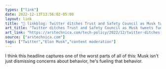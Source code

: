 ```yaml
---
types: ["link"]
date: 2022-12-13T13:56:02-05:00
layout: link
title: "🔗 linkblog: Twitter ditches Trust and Safety Council as Musk tweets fuel harassment | Ars Technica'"
art_title: "Twitter ditches Trust and Safety Council as Musk tweets fuel harassment | Ars Technica"
art_link: "https://arstechnica.com/tech-policy/2022/12/twitter-ditches-trust-and-safety-council-as-musk-tweets-fuel-harassment/"
source: ["arstechnica.com"]
tags: ["Twitter","Elon Musk","content moderation"]
---
```

I think this headline captures one of the worst parts of all of this: Musk isn't just dismissing concerns about behavior, he's fueling that behavior.  
 
